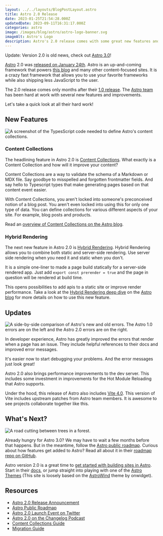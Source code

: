 ```yaml
---
layout: ../../layouts/BlogPostLayout.astro
title: Astro 2.0 Release
date: 2023-01-25T21:54:28.000Z
updatedDate: 2023-09-11T16:31:17.000Z
categories: astro
image: /images/blog/astro/astro-logo-banner.svg
imageAlt: Astro's Logo
description: Astro's 2.0 release comes with some great new features and improvements.
---
```


Update: Version 2.0 is old news, check out [Astro 3.0](../astro-3-0-release/)!

[Astro](../astro/) 2.0 was [released on January 24th](https://astro.build/blog/astro-2/). Astro is an
up-and-coming framework that powers [this blog](/blog/built-with-astro/) and many
other content-focused sites. It is a crazy fast framework that allows you to use
your favorite frameworks while also shipping less JavaScript to the user.

The 2.0 release comes only months after their [1.0 release](/blog/astro-1-0-release/).
The [Astro team](https://astro.build/) has been hard at work with several new features
and improvements.

Let's take a quick look at all their hard work!

## New Features

<img src="/images/blog/astro/astro-2-0-content-collections.png" alt="A screenshot of the TypesScript code needed to define Astro's content collections." />

### Content Collections

The headlining feature in Astro 2.0 is [Content Collections](https://docs.astro.build/en/guides/content-collections/).
What exactly is a Content Collection and how will it improve your content?

Content Collections are a way to validate the schema of a Markdown or MDX file.
Say goodbye to misspelled and forgotten frontmatter fields. And say hello to
Typescript types that make generating pages based on that content event easier.

With Content Collections, you aren't locked into someone's preconceived notion
of a blog post. You aren't even locked into using this for only one type of data.
You can define collections for various different aspects of your site. For example,
blog posts and products.

Read an [overview of Content Collections on the Astro blog](https://astro.build/blog/introducing-content-collections/).

### Hybrid Rendering

The next new feature in Astro 2.0 is [Hybrid Rendering](https://astro.build/blog/astro-2/#hybrid-rendering-static-meets-dynamic).
Hybrid Rendering allows you to combine both static and server-side rendering.
Use server side rendering when you need it and static when you don't.

It is a simple one-liner to made a page build statically for a server-side rendered app.
Just add `export const prerender = true` and the page in question will be rendered
at build time.

This opens possibilities to add apis to a static site or improve render performance.
Take a look at the [Hybrid Rendering deep dive](https://astro.build/blog/hybrid-rendering/)
on the [Astro blog](https://astro.build/blog/) for more details on how to use this new feature.

## Updates

<img src="/images/blog/astro/astro-2-0-error-comparison.png" alt="A side-by-side comparison of Astro's new and old errors. The Astro 1.0 errors are on the left and the Astro 2.0 errors are on the right." />

In developer experience, Astro has greatly improved the errors that render when
a page has an issue. They include helpful references to their docs and improved
error messages.

It's easier now to start debugging your problems. And the error messages just look great!

Astro 2.0 also brings performance improvements to the dev server. This includes
some investment in improvements for the Hot Module Reloading that Astro supports.

Under the hood, this release of Astro also includes [Vite 4.0](https://vitejs.dev/).
This version of Vite includes upstream patches from Astro team members. It is awesome
to see projects collaborate together like this.

## What's Next?

<img src="/images/blog/generic/roadmap.png" alt="A road cutting between trees in a forest.">

Already hungry for Astro 3.0? We may have to wait a few months before that happens.
But in the meantime, follow the [Astro public roadmap](https://github.com/orgs/withastro/projects/11/views/1). Curious about how features get added to Astro? Read all about it in their
[roadmap repo on GitHub](https://github.com/withastro/roadmap).

Astro version 2.0 is a great time to [get started with building sites in Astro](https://docs.astro.build/en/getting-started/). Start in their [docs](https://docs.astro.build/en/install/auto/),
or jump straight into playing with one of the [Astro Themes](https://astro.build/themes/)
(This site is loosely based on the [AstroWind](https://astro.build/themes/details/astrowind/)
theme by onwidget).

## Resources

- [Astro 2.0 Release Announcement](https://astro.build/blog/astro-2/)
- [Astro Public Roadmap](https://github.com/orgs/withastro/projects/11/views/1)
- [Astro 2.0 Launch Event on Twitter](https://twitter.com/astrodotbuild/status/1617975871872323584)
- [Astro 2.0 on the Changelog Podcast](https://changelog.com/jsparty/260)
- [Content Collections Guide](https://docs.astro.build/en/guides/content-collections/)
- [Migration Guide](https://docs.astro.build/en/guides/upgrade-to/v2/)
